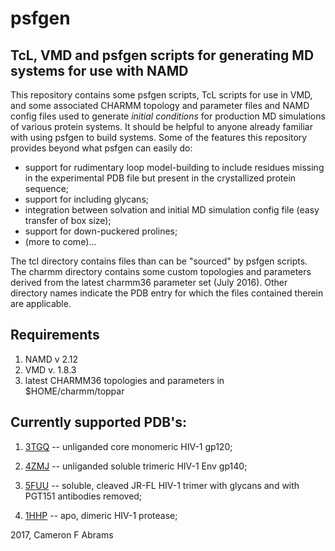 # psfgen
## TcL, VMD and psfgen scripts for generating MD systems for use with NAMD

This repository contains some psfgen scripts, TcL scripts for use in VMD, and some associated CHARMM topology and parameter files and NAMD config files used to generate _initial conditions_ for production MD simulations of various protein systems.  It should be helpful to anyone already familiar with using psfgen to build systems.  Some of the features this repository provides beyond what psfgen can easily do:

* support for rudimentary loop model-building to include residues missing in the experimental PDB file but present in the crystallized protein sequence;  
* support for including glycans;
* integration between solvation and initial MD simulation config file (easy transfer of box size);
* support for down-puckered prolines;
* (more to come)...

The tcl directory contains files than can be "sourced" by psfgen scripts.  The charmm directory contains some custom topologies and parameters derived from the latest charmm36 parameter set (July 2016).  Other directory names indicate the PDB entry for which the files contained therein are applicable.

## Requirements

1. NAMD v 2.12
2. VMD v. 1.8.3
3. latest CHARMM36 topologies and parameters in $HOME/charmm/toppar

## Currently supported PDB's:

1. [3TGQ](http://www.rcsb.org/pdb/explore/explore.do?structureId=3tgq) -- unliganded core monomeric HIV-1 gp120;

2. [4ZMJ](http://www.rcsb.org/pdb/explore/explore.do?structureId=4zmj) -- unliganded soluble trimeric HIV-1 Env gp140;

3. [5FUU](http://www.rcsb.org/pdb/explore/explore.do?structureId=5fuu) -- soluble, cleaved JR-FL HIV-1 trimer with glycans and with PGT151 antibodies removed;

4. [1HHP](http://www.rcsb.org/pdb/explore/explore.do?strutureID=1hhp) -- apo, dimeric HIV-1 protease;

2017, Cameron F Abrams
